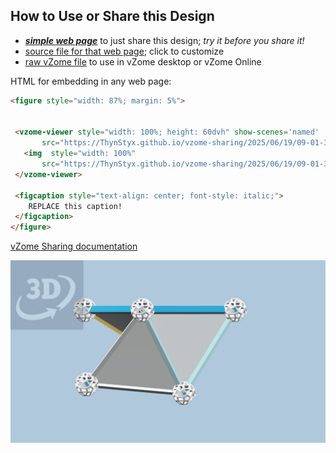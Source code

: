 
## How to Use or Share this Design

 - [***simple web page***](<https://ThynStyx.github.io/vzome-sharing/2025/06/19/09-01-38-mstar/>) to just share this design; *try it before you share it!*
 - [source file for that web page](<https://github.com/ThynStyx/vzome-sharing/edit/main/2025/06/19/09-01-38-mstar/index.md>); click to customize
 - [raw vZome file](<https://raw.githubusercontent.com/ThynStyx/vzome-sharing/main/2025/06/19/09-01-38-mstar/mstar.vZome>) to use in vZome desktop or vZome Online
 
 HTML for embedding in any web page:
 ```html
<figure style="width: 87%; margin: 5%">
  
  
  <vzome-viewer style="width: 100%; height: 60dvh" show-scenes='named'
        src="https://ThynStyx.github.io/vzome-sharing/2025/06/19/09-01-38-mstar/mstar.vZome" >
    <img  style="width: 100%"
        src="https://ThynStyx.github.io/vzome-sharing/2025/06/19/09-01-38-mstar/mstar.png" >
  </vzome-viewer>

  <figcaption style="text-align: center; font-style: italic;">
     REPLACE this caption!
  </figcaption>
</figure>

 ```

[vZome Sharing documentation](https://vzome.github.io/vzome/sharing.html#how-it-works)

![Image](<mstar.png>)

